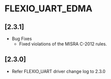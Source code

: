 # FLEXIO_UART_EDMA

## [2.3.1]

- Bug Fixes
  - Fixed violations of the MISRA C-2012 rules.

## [2.3.0]

- Refer FLEXIO_UART driver change log to 2.3.0
